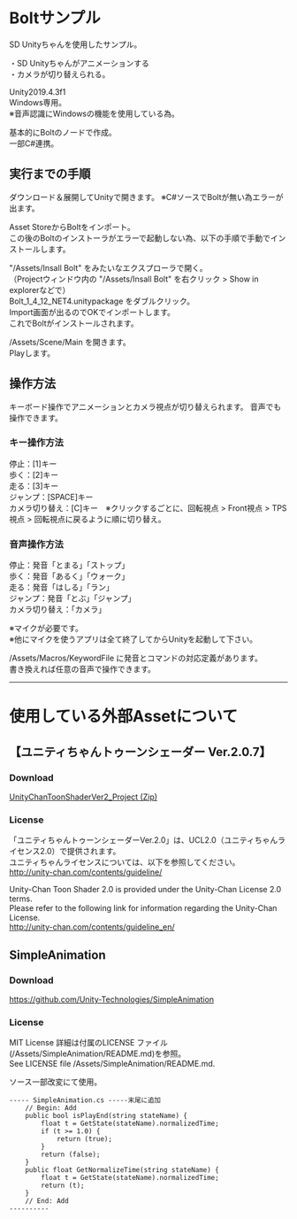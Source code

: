 # Boltサンプル
SD Unityちゃんを使用したサンプル。

・SD Unityちゃんがアニメーションする  
・カメラが切り替えられる。  

Unity2019.4.3f1  
Windows専用。  
※音声認識にWindowsの機能を使用している為。  

基本的にBoltのノードで作成。  
一部C#連携。  

## 実行までの手順

ダウンロード＆展開してUnityで開きます。
※C#ソースでBoltが無い為エラーが出ます。

Asset StoreからBoltをインポート。  
この後のBoltのインストーラがエラーで起動しない為、以下の手順で手動でインストールします。  

"/Assets/Insall Bolt" をみたいなエクスプローラで開く。  
（Projectウィンドウ内の "/Assets/Insall Bolt" を右クリック > Show in explorerなどで）  
Bolt_1_4_12_NET4.unitypackage をダブルクリック。    
Import画面が出るのでOKでインポートします。  
これでBoltがインストールされます。  

/Assets/Scene/Main を開きます。  
Playします。  
  
  
  
## 操作方法
キーボード操作でアニメーションとカメラ視点が切り替えられます。
音声でも操作できます。

### キー操作方法 
停止：[1]キー  
歩く：[2]キー  
走る：[3]キー  
ジャンプ：[SPACE]キー  
カメラ切り替え：[C]キー　※クリックするごとに、回転視点 > Front視点 > TPS視点 > 回転視点に戻るように順に切り替え。  


### 音声操作方法
停止：発音「とまる」「ストップ」  
歩く：発音「あるく」「ウォーク」  
走る：発音「はしる」「ラン」  
ジャンプ：発音「とぶ」「ジャンプ」  
カメラ切り替え：「カメラ」  

※マイクが必要です。  
※他にマイクを使うアプリは全て終了してからUnityを起動して下さい。  

/Assets/Macros/KeywordFile に発音とコマンドの対応定義があります。  
書き換えれば任意の音声で操作できます。  



-----
# 使用している外部Assetについて

## 【ユニティちゃんトゥーンシェーダー Ver.2.0.7】
### Download
[UnityChanToonShaderVer2_Project (Zip)](https://github.com/unity3d-jp/UnityChanToonShaderVer2_Project/archive/master.zip)  

### License
「ユニティちゃんトゥーンシェーダーVer.2.0」は、UCL2.0（ユニティちゃんライセンス2.0）で提供されます。  
ユニティちゃんライセンスについては、以下を参照してください。  
http://unity-chan.com/contents/guideline/

Unity-Chan Toon Shader 2.0 is provided under the Unity-Chan License 2.0 terms.  
Please refer to the following link for information regarding the Unity-Chan License.  
http://unity-chan.com/contents/guideline_en/


## SimpleAnimation
### Download
https://github.com/Unity-Technologies/SimpleAnimation  
  
### License
MIT License
詳細は付属のLICENSE ファイル(/Assets/SimpleAnimation/README.md)を参照。  
See LICENSE file /Assets/SimpleAnimation/README.md.  



ソース一部改変にて使用。  

```
----- SimpleAnimation.cs -----末尾に追加
    // Begin: Add
    public bool isPlayEnd(string stateName) {
        float t = GetState(stateName).normalizedTime;
        if (t >= 1.0) {
            return (true);
        }
        return (false);
    }
    public float GetNormalizeTime(string stateName) {
        float t = GetState(stateName).normalizedTime;
        return (t);
    }
    // End: Add
----------
```



